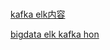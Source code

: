 # 
[kafka elk内容](http://blog.yancy.cc/2017/06/29/Bigdata-hadoop/Kafka/Kafka-node%E6%A8%A1%E5%9D%97%E5%AE%9E%E7%8E%B0%E8%B0%83%E7%94%A8js%E5%8F%91%E9%80%81%E6%95%B0%E6%8D%AE/)

[bigdata elk kafka hon](http://blog.yancy.cc/tags/)

